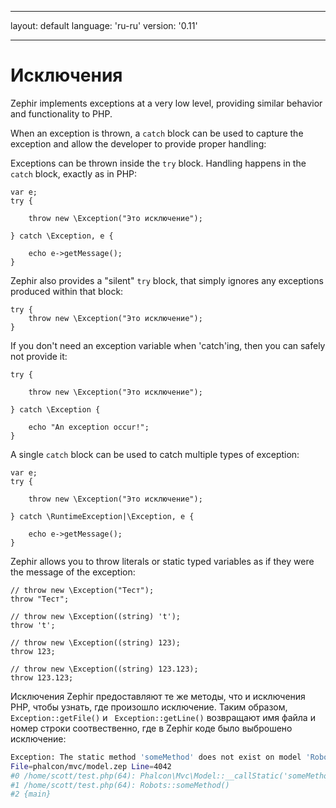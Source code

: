 * * *

layout: default language: 'ru-ru' version: '0.11'

* * *

# Исключения

Zephir implements exceptions at a very low level, providing similar behavior and functionality to PHP.

When an exception is thrown, a `catch` block can be used to capture the exception and allow the developer to provide proper handling:

Exceptions can be thrown inside the `try` block. Handling happens in the `catch` block, exactly as in PHP:

```zephir
var e;
try {

    throw new \Exception("Это исключение");

} catch \Exception, e {

    echo e->getMessage();
}
```

Zephir also provides a "silent" `try` block, that simply ignores any exceptions produced within that block:

```zephir
try {
    throw new \Exception("Это исключение");
}
```

If you don't need an exception variable when 'catch'ing, then you can safely not provide it:

```zephir
try {

    throw new \Exception("Это исключение");

} catch \Exception {

    echo "An exception occur!";
}
```

A single `catch` block can be used to catch multiple types of exception:

```zephir
var e;
try {

    throw new \Exception("Это исключение");

} catch \RuntimeException|\Exception, e {

    echo e->getMessage();
}
```

Zephir allows you to throw literals or static typed variables as if they were the message of the exception:

```zephir
// throw new \Exception("Тест");
throw "Тест";

// throw new \Exception((string) 't');
throw 't';

// throw new \Exception((string) 123);
throw 123;

// throw new \Exception((string) 123.123);
throw 123.123;
```

Исключения Zephir предоставляют те же методы, что и исключения PHP, чтобы узнать, где произошло исключение. Таким образом, `Exception::getFile()` и ` Exception::getLine()` возвращают имя файла и номер строки соотвественно, где в Zephir коде было выброшено исключение:

```bash
Exception: The static method 'someMethod' does not exist on model 'Robots'
File=phalcon/mvc/model.zep Line=4042
#0 /home/scott/test.php(64): Phalcon\Mvc\Model::__callStatic('someMethod', Array)
#1 /home/scott/test.php(64): Robots::someMethod()
#2 {main}
```